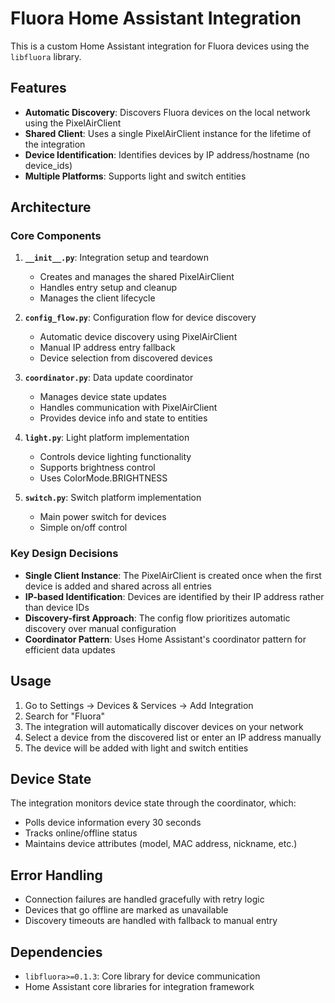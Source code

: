 # Fluora Home Assistant Integration

This is a custom Home Assistant integration for Fluora devices using the `libfluora` library.

## Features

- **Automatic Discovery**: Discovers Fluora devices on the local network using the PixelAirClient
- **Shared Client**: Uses a single PixelAirClient instance for the lifetime of the integration
- **Device Identification**: Identifies devices by IP address/hostname (no device_ids)
- **Multiple Platforms**: Supports light and switch entities

## Architecture

### Core Components

1. **`__init__.py`**: Integration setup and teardown

   - Creates and manages the shared PixelAirClient
   - Handles entry setup and cleanup
   - Manages the client lifecycle

2. **`config_flow.py`**: Configuration flow for device discovery

   - Automatic device discovery using PixelAirClient
   - Manual IP address entry fallback
   - Device selection from discovered devices

3. **`coordinator.py`**: Data update coordinator

   - Manages device state updates
   - Handles communication with PixelAirClient
   - Provides device info and state to entities

4. **`light.py`**: Light platform implementation

   - Controls device lighting functionality
   - Supports brightness control
   - Uses ColorMode.BRIGHTNESS

5. **`switch.py`**: Switch platform implementation
   - Main power switch for devices
   - Simple on/off control

### Key Design Decisions

- **Single Client Instance**: The PixelAirClient is created once when the first device is added and shared across all entries
- **IP-based Identification**: Devices are identified by their IP address rather than device IDs
- **Discovery-first Approach**: The config flow prioritizes automatic discovery over manual configuration
- **Coordinator Pattern**: Uses Home Assistant's coordinator pattern for efficient data updates

## Usage

1. Go to Settings → Devices & Services → Add Integration
2. Search for "Fluora"
3. The integration will automatically discover devices on your network
4. Select a device from the discovered list or enter an IP address manually
5. The device will be added with light and switch entities

## Device State

The integration monitors device state through the coordinator, which:

- Polls device information every 30 seconds
- Tracks online/offline status
- Maintains device attributes (model, MAC address, nickname, etc.)

## Error Handling

- Connection failures are handled gracefully with retry logic
- Devices that go offline are marked as unavailable
- Discovery timeouts are handled with fallback to manual entry

## Dependencies

- `libfluora>=0.1.3`: Core library for device communication
- Home Assistant core libraries for integration framework
